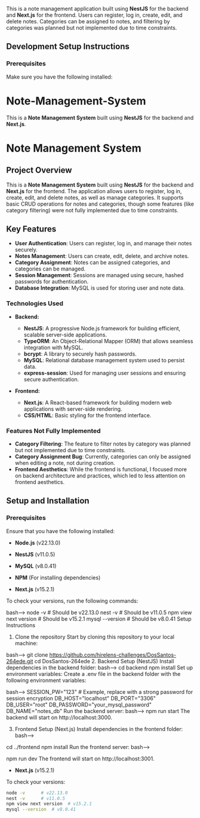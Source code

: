 
This is a note management application built using **NestJS** for the backend and **Next.js** for the frontend. Users can register, log in, create, edit, and delete notes. Categories can be assigned to notes, and filtering by categories was planned but not implemented due to time constraints.

## Development Setup Instructions

### Prerequisites

Make sure you have the following installed:

# Note-Management-System
This is a **Note Management System** built using **NestJS** for the backend and **Next.js**.


# Note Management System

## Project Overview

This is a **Note Management System** built using **NestJS** for the backend and **Next.js** for the frontend. The application allows users to register, log in, create, edit, and delete notes, as well as manage categories. It supports basic CRUD operations for notes and categories, though some features (like category filtering) were not fully implemented due to time constraints.

## Key Features

- **User Authentication**: Users can register, log in, and manage their notes securely.
- **Notes Management**: Users can create, edit, delete, and archive notes.
- **Category Assignment**: Notes can be assigned categories, and categories can be managed.
- **Session Management**: Sessions are managed using secure, hashed passwords for authentication.
- **Database Integration**: MySQL is used for storing user and note data.

### Technologies Used

- **Backend:**
  - **NestJS**: A progressive Node.js framework for building efficient, scalable server-side applications.
  - **TypeORM**: An Object-Relational Mapper (ORM) that allows seamless integration with MySQL.
  - **bcrypt**: A library to securely hash passwords.
  - **MySQL**: Relational database management system used to persist data.
  - **express-session**: Used for managing user sessions and ensuring secure authentication.

- **Frontend:**
  - **Next.js**: A React-based framework for building modern web applications with server-side rendering.
  - **CSS/HTML**: Basic styling for the frontend interface.

### Features Not Fully Implemented

- **Category Filtering**: The feature to filter notes by category was planned but not implemented due to time constraints.
- **Category Assignment Bug**: Currently, categories can only be assigned when editing a note, not during creation.
- **Frontend Aesthetics**: While the frontend is functional, I focused more on backend architecture and practices, which led to less attention on frontend aesthetics.

## Setup and Installation

### Prerequisites

Ensure that you have the following installed:


- **Node.js** (v22.13.0)
- **NestJS** (v11.0.5)
- **MySQL** (v8.0.41)

- **NPM** (For installing dependencies)
- **Next.js** (v15.2.1)

To check your versions, run the following commands:

bash-->
node -v      # Should be v22.13.0
nest -v      # Should be v11.0.5
npm view next version  # Should be v15.2.1
mysql --version  # Should be v8.0.41
Setup Instructions
1. Clone the repository
Start by cloning this repository to your local machine:

bash-->
git clone https://github.com/hirelens-challenges/DosSantos-264ede.git
cd DosSantos-264ede
2. Backend Setup (NestJS)
Install dependencies in the backend folder:
bash-->
cd backend
npm install
Set up environment variables:
Create a .env file in the backend folder with the following environment variables:

bash-->
SESSION_PW="123"  # Example, replace with a strong password for session encryption
DB_HOST="localhost"
DB_PORT="3306"
DB_USER="root"
DB_PASSWORD="your_mysql_password"
DB_NAME="notes_db"
Run the backend server:
bash-->
npm run start
The backend will start on http://localhost:3000.

3. Frontend Setup (Next.js)
Install dependencies in the frontend folder:
bash-->

cd ../frontend
npm install
Run the frontend server:
bash-->

npm run dev
The frontend will start on http://localhost:3001.



- **Next.js** (v15.2.1)
  
To check your versions:

```bash
node -v      # v22.13.0
nest -v      # v11.0.5
npm view next version  # v15.2.1
mysql --version  # v8.0.41
